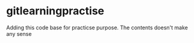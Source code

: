 # gitlearningpractise
Adding this code base for practicse purpose. The contents doesn't make any sense
